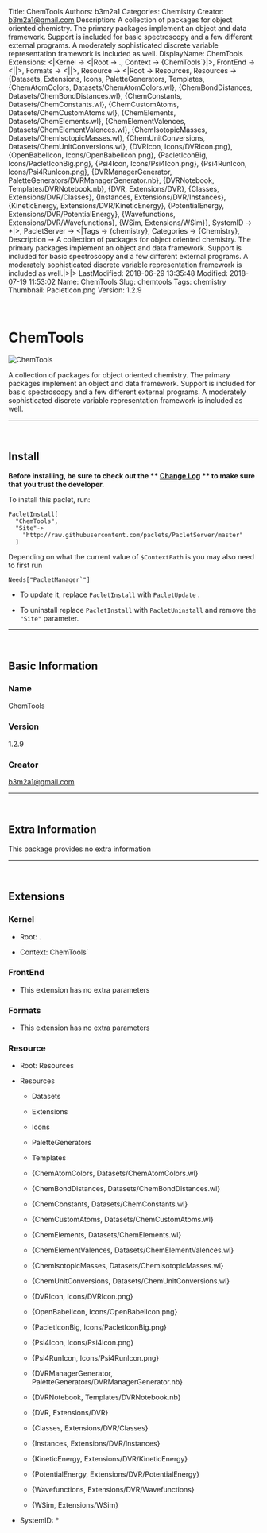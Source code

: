 Title: ChemTools
Authors: b3m2a1
Categories: Chemistry
Creator: b3m2a1@gmail.com
Description: A collection of packages for object oriented chemistry. The primary packages implement an object and data framework. Support is included for basic spectroscopy and a few different external programs. A moderately sophisticated discrete variable representation framework is included as well.
DisplayName: ChemTools
Extensions: <|Kernel -> <|Root -> ., Context -> {ChemTools`}|>, FrontEnd -> <||>, Formats -> <||>, Resource -> <|Root -> Resources, Resources -> {Datasets, Extensions, Icons, PaletteGenerators, Templates, {ChemAtomColors, Datasets/ChemAtomColors.wl}, {ChemBondDistances, Datasets/ChemBondDistances.wl}, {ChemConstants, Datasets/ChemConstants.wl}, {ChemCustomAtoms, Datasets/ChemCustomAtoms.wl}, {ChemElements, Datasets/ChemElements.wl}, {ChemElementValences, Datasets/ChemElementValences.wl}, {ChemIsotopicMasses, Datasets/ChemIsotopicMasses.wl}, {ChemUnitConversions, Datasets/ChemUnitConversions.wl}, {DVRIcon, Icons/DVRIcon.png}, {OpenBabelIcon, Icons/OpenBabelIcon.png}, {PacletIconBig, Icons/PacletIconBig.png}, {Psi4Icon, Icons/Psi4Icon.png}, {Psi4RunIcon, Icons/Psi4RunIcon.png}, {DVRManagerGenerator, PaletteGenerators/DVRManagerGenerator.nb}, {DVRNotebook, Templates/DVRNotebook.nb}, {DVR, Extensions/DVR}, {Classes, Extensions/DVR/Classes}, {Instances, Extensions/DVR/Instances}, {KineticEnergy, Extensions/DVR/KineticEnergy}, {PotentialEnergy, Extensions/DVR/PotentialEnergy}, {Wavefunctions, Extensions/DVR/Wavefunctions}, {WSim, Extensions/WSim}}, SystemID -> *|>, PacletServer -> <|Tags -> {chemistry}, Categories -> {Chemistry}, Description -> A collection of packages for object oriented chemistry. The primary packages implement an object and data framework. Support is included for basic spectroscopy and a few different external programs. A moderately sophisticated discrete variable representation framework is included as well.|>|>
LastModified: 2018-06-29 13:35:48
Modified: 2018-07-19 11:53:02
Name: ChemTools
Slug: chemtools
Tags: chemistry
Thumbnail: PacletIcon.png
Version: 1.2.9

<a id="chemtools" style="width:0;height:0;margin:0;padding:0;">&zwnj;</a>

# ChemTools

![ChemTools]({filename}/img/ChemTools/PacletIcon.png)

A collection of packages for object oriented chemistry. The primary packages implement an object and data framework. Support is included for basic spectroscopy and a few different external programs. A moderately sophisticated discrete variable representation framework is included as well.

---

<a id="install" style="width:0;height:0;margin:0;padding:0;">&zwnj;</a>

## Install

**Before installing, be sure to check out the ** **[Change Log](https://paclets.github.io/PacletServer/pages/log.html)** ** to make sure that you trust the developer.**

To install this paclet, run:

    PacletInstall[
      "ChemTools",
      "Site"->
        "http://raw.githubusercontent.com/paclets/PacletServer/master"
      ]

Depending on what the current value of  ```$ContextPath``` is you may also need to first run

    Needs["PacletManager`"]

* To update it, replace  ```PacletInstall``` with  ```PacletUpdate``` . 

* To uninstall replace  ```PacletInstall``` with  ```PacletUninstall``` and remove the  ```"Site"``` parameter.

---

<a id="basic-information" style="width:0;height:0;margin:0;padding:0;">&zwnj;</a>

## Basic Information

### Name

ChemTools

### Version

1.2.9

### Creator

[b3m2a1@gmail.com](mailto:b3m2a1@gmail.com)

---

<a id="extra-information" style="width:0;height:0;margin:0;padding:0;">&zwnj;</a>

## Extra Information

This package provides no extra information

---

<a id="extensions" style="width:0;height:0;margin:0;padding:0;">&zwnj;</a>

## Extensions

### Kernel

* Root: .

* Context: ChemTools`

### FrontEnd

* This extension has no extra parameters

### Formats

* This extension has no extra parameters

### Resource

* Root: Resources

* Resources

  * Datasets

  * Extensions

  * Icons

  * PaletteGenerators

  * Templates

  * {ChemAtomColors, Datasets/ChemAtomColors.wl}

  * {ChemBondDistances, Datasets/ChemBondDistances.wl}

  * {ChemConstants, Datasets/ChemConstants.wl}

  * {ChemCustomAtoms, Datasets/ChemCustomAtoms.wl}

  * {ChemElements, Datasets/ChemElements.wl}

  * {ChemElementValences, Datasets/ChemElementValences.wl}

  * {ChemIsotopicMasses, Datasets/ChemIsotopicMasses.wl}

  * {ChemUnitConversions, Datasets/ChemUnitConversions.wl}

  * {DVRIcon, Icons/DVRIcon.png}

  * {OpenBabelIcon, Icons/OpenBabelIcon.png}

  * {PacletIconBig, Icons/PacletIconBig.png}

  * {Psi4Icon, Icons/Psi4Icon.png}

  * {Psi4RunIcon, Icons/Psi4RunIcon.png}

  * {DVRManagerGenerator, PaletteGenerators/DVRManagerGenerator.nb}

  * {DVRNotebook, Templates/DVRNotebook.nb}

  * {DVR, Extensions/DVR}

  * {Classes, Extensions/DVR/Classes}

  * {Instances, Extensions/DVR/Instances}

  * {KineticEnergy, Extensions/DVR/KineticEnergy}

  * {PotentialEnergy, Extensions/DVR/PotentialEnergy}

  * {Wavefunctions, Extensions/DVR/Wavefunctions}

  * {WSim, Extensions/WSim}

* SystemID: *